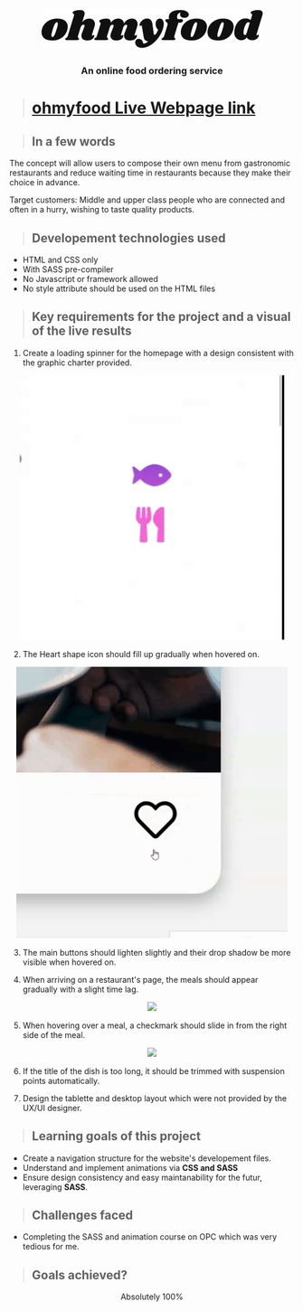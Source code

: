 <h1 align="center">
<img src="images/logo/ohmyfood.png"></h1>

<h3 align="center">An online food ordering service</h3>

># **[ohmyfood Live Webpage link](dylannicolet.github.io)**

>## **In a few words**
The concept will allow users to compose their own menu from gastronomic restaurants and reduce waiting time in restaurants because they make their choice in advance.

Target customers:  Middle and upper class people who are connected and often in a hurry, wishing to taste
quality products.

>## **Developement technologies used**
* HTML and CSS only
* With SASS pre-compiler
* No Javascript or framework allowed
* No style attribute should be used on the HTML files

>## **Key requirements for the project and a visual of the live results**
1. Create a loading spinner for the homepage with a design consistent with the graphic charter provided.

<p align="center"><img src="README-media/load-spinner.gif">

2. The Heart shape icon should fill up gradually when hovered on.
<p align="center"><img src="README-media/Heart.gif">

3. The main buttons should lighten slightly and their drop shadow be more visible when hovered on.

4. When arriving on a restaurant's page, the meals should appear gradually with a slight time lag.
<p align="center"><img src="README-media/meal-cards.gif">

5. When hovering over a meal, a checkmark should slide in from the right side of the meal.
<p align="center"><img src="README-media/Meal-selector.gif">

6. If the title of the dish is too long, it should be trimmed with suspension points automatically.

7. Design the tablette and desktop layout which were not provided by the UX/UI designer.

>## **Learning goals of this project**
* Create a navigation structure for the website's developement files.
* Understand and implement animations via **CSS and SASS**
* Ensure design consistency and easy maintanability for the futur, leveraging **SASS**.

>## **Challenges faced**
* Completing the SASS and animation course on OPC which was very tedious for me.

>## **Goals achieved?**

<p align="center">Absolutely 100%</p>

